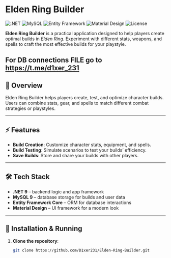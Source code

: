 # Elden Ring Builder

![.NET](https://img.shields.io/badge/.NET-9.0-blue) 
![MySQL](https://img.shields.io/badge/MySQL-9.0-orange) 
![Entity Framework](https://img.shields.io/badge/Entity_Framework-Core-green) 
![Material Design](https://img.shields.io/badge/Material_Design-lightgrey) 
![License](https://img.shields.io/badge/License-MIT-green)

**Elden Ring Builder** is a practical application designed to help players create optimal builds in *Elden Ring*. Experiment with different stats, weapons, and spells to craft the most effective builds for your playstyle.


For DB connections FILE go to https://t.me/d1xer_231
---

## 📄 Overview

Elden Ring Builder helps players create, test, and optimize character builds. Users can combine stats, gear, and spells to match different combat strategies or playstyles.

---

## ⚡ Features

- **Build Creation**: Customize character stats, equipment, and spells.  
- **Build Testing**: Simulate scenarios to test your builds’ efficiency.  
- **Save Builds**: Store and share your builds with other players.  

---

## 🛠️ Tech Stack

- **.NET 9** – backend logic and app framework  
- **MySQL 9** – database storage for builds and user data  
- **Entity Framework Core** – ORM for database interactions  
- **Material Design** – UI framework for a modern look  

---

## 🚀 Installation & Running

1. **Clone the repository**:

   ```bash
   git clone https://github.com/D1xer231/Elden-Ring-Builder.git

